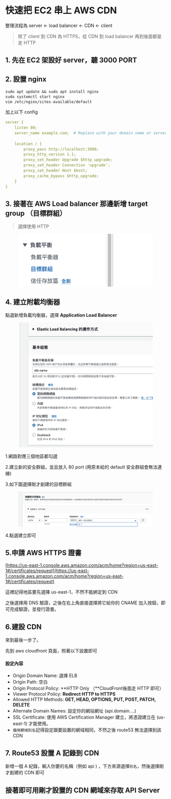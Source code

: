 # 快速把 EC2 串上 AWS CDN

整理流程為 server <- load balancer <- CDN <- client

> 除了 client 到 CDN 為 HTTPS，從 CDN 到 load balancer 再到後面都是走 HTTP

## 1. 先在 EC2 架設好 server，聽 3000 PORT

## &#x20;2. 設置 nginx

```
sudo apt update && sudo apt install nginx
sudo systemctl start nginx
vim /etc/nginx/sites-available/default
```

加上以下 config&#x20;

```yaml
server {
    listen 80;
    server_name example.com;  # Replace with your domain name or server IP

    location / {
        proxy_pass http://localhost:3000;
        proxy_http_version 1.1;
        proxy_set_header Upgrade $http_upgrade;
        proxy_set_header Connection 'upgrade';
        proxy_set_header Host $host;
        proxy_cache_bypass $http_upgrade;
    }
}
```

## 3. 接著在 AWS Load balancer 那邊新增 target group （目標群組）

> 選擇使用 HTTP

<figure><img src="../.gitbook/assets/截圖 2024-04-16 下午2.35.54.png" alt=""><figcaption></figcaption></figure>

## 4. 建立附載均衡器

點選新增負載均衡器，選擇 **Application Load Balancer**

<figure><img src="../.gitbook/assets/截圖 2024-04-16 下午2.37.34.png" alt=""><figcaption></figcaption></figure>

1.網路對應三個地區都勾選

2.建立新的安全群組，並且放入 80 port (用原本給的 default 安全群組會無法連線)

3.如下圖選擇剛才創建的目標群組

<figure><img src="../.gitbook/assets/截圖 2024-04-16 下午2.39.13.png" alt=""><figcaption></figcaption></figure>

4.點選建立即可

## 5.申請 AWS HTTPS 證書

[https://us-east-1.console.aws.amazon.com/acm/home?region=us-east-1#/certificates/request](https://us-east-1.console.aws.amazon.com/acm/home?region=us-east-1#/certificates/request)

這裡記得地區要先選擇 us-east-1，不然不能綁定到 CDN

之後選擇用 DNS 驗證，之後在右上角直接選擇將它給你的 CNAME 加入按鈕，即可完成驗證，並發行證書。

## 6.建設 CDN

來到最後一步了。

先到 aws cloudfront 頁面，照著以下設置即可

#### 設定內容

* Origin Domain Name: 選擇 ELB
* Origin Path: 空白
* Origin Protocol Policy: **HTTP Only （**CloudFront後面走 HTTP 即可）
* Viewer Protocol Policy: **Redirect HTTP to HTTPS**
* Allowed HTTP Methods: **GET, HEAD, OPTIONS, PUT, POST, PATCH, DELETE**
* Alternate Domain Names: 設定你的網站網址 (api.domain....)
* SSL Certificate: 使用 AWS Certification Manager 建立，將憑證建立在 (us-east-1) 才能使用。
* `備用網域別名`記得設定跟要設置的網域相同，不然之後 route53 無法選擇到該 CDN

## 7. Route53 設置 A 記錄到 CDN

新增一個 A 紀錄，輸入你要的名稱（例如 api ) ，下方來源選擇`別名`，然後選擇剛才創建的 CDN 即可

## 接著即可用剛才設置的 CDN 網域來存取 API Server
